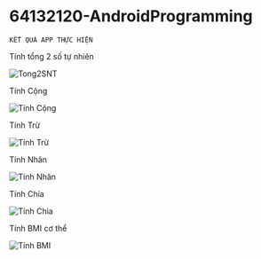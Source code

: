 # 64132120-AndroidProgramming

    KẾT QUẢ APP THỰC HIỆN

Tính tổng 2 số tự nhiên

![Tong2SNT](Anh_App/Tong2sotunhien.png)

Tính Cộng

![Tính Cộng](Anh_App/TinhTong.png)

Tính Trừ

![Tính Trừ](Anh_App/TinhTru.png)

Tính Nhân

![Tính Nhân](Anh_App/TinhNhan.png)

Tính Chia

![Tính Chia](Anh_App/TinhChia.png)

Tính BMI cơ thể

![Tính BMI](Anh_App/TinhBMI.png)

